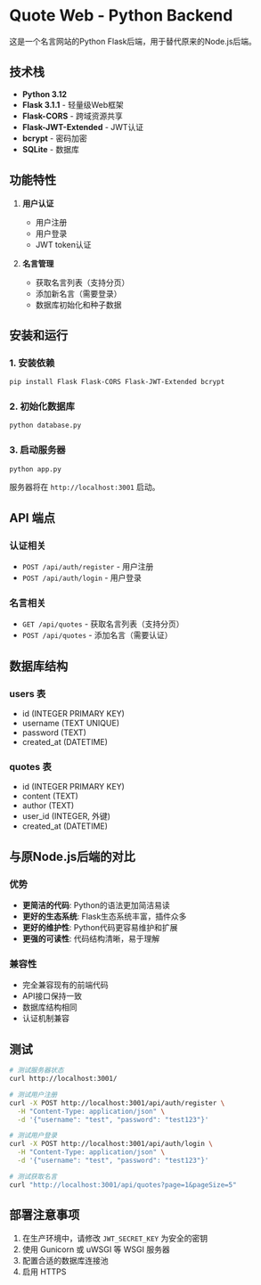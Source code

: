# Quote Web - Python Backend

这是一个名言网站的Python Flask后端，用于替代原来的Node.js后端。

## 技术栈

- **Python 3.12**
- **Flask 3.1.1** - 轻量级Web框架
- **Flask-CORS** - 跨域资源共享
- **Flask-JWT-Extended** - JWT认证
- **bcrypt** - 密码加密
- **SQLite** - 数据库

## 功能特性

1. **用户认证**
   - 用户注册
   - 用户登录
   - JWT token认证

2. **名言管理**
   - 获取名言列表（支持分页）
   - 添加新名言（需要登录）
   - 数据库初始化和种子数据

## 安装和运行

### 1. 安装依赖

```bash
pip install Flask Flask-CORS Flask-JWT-Extended bcrypt
```

### 2. 初始化数据库

```bash
python database.py
```

### 3. 启动服务器

```bash
python app.py
```

服务器将在 `http://localhost:3001` 启动。

## API 端点

### 认证相关
- `POST /api/auth/register` - 用户注册
- `POST /api/auth/login` - 用户登录

### 名言相关
- `GET /api/quotes` - 获取名言列表（支持分页）
- `POST /api/quotes` - 添加名言（需要认证）

## 数据库结构

### users 表
- id (INTEGER PRIMARY KEY)
- username (TEXT UNIQUE)
- password (TEXT)
- created_at (DATETIME)

### quotes 表
- id (INTEGER PRIMARY KEY)
- content (TEXT)
- author (TEXT)
- user_id (INTEGER, 外键)
- created_at (DATETIME)

## 与原Node.js后端的对比

### 优势
- **更简洁的代码**: Python的语法更加简洁易读
- **更好的生态系统**: Flask生态系统丰富，插件众多
- **更好的维护性**: Python代码更容易维护和扩展
- **更强的可读性**: 代码结构清晰，易于理解

### 兼容性
- 完全兼容现有的前端代码
- API接口保持一致
- 数据库结构相同
- 认证机制兼容

## 测试

```bash
# 测试服务器状态
curl http://localhost:3001/

# 测试用户注册
curl -X POST http://localhost:3001/api/auth/register \
  -H "Content-Type: application/json" \
  -d '{"username": "test", "password": "test123"}'

# 测试用户登录
curl -X POST http://localhost:3001/api/auth/login \
  -H "Content-Type: application/json" \
  -d '{"username": "test", "password": "test123"}'

# 测试获取名言
curl "http://localhost:3001/api/quotes?page=1&pageSize=5"
```

## 部署注意事项

1. 在生产环境中，请修改 `JWT_SECRET_KEY` 为安全的密钥
2. 使用 Gunicorn 或 uWSGI 等 WSGI 服务器
3. 配置合适的数据库连接池
4. 启用 HTTPS
